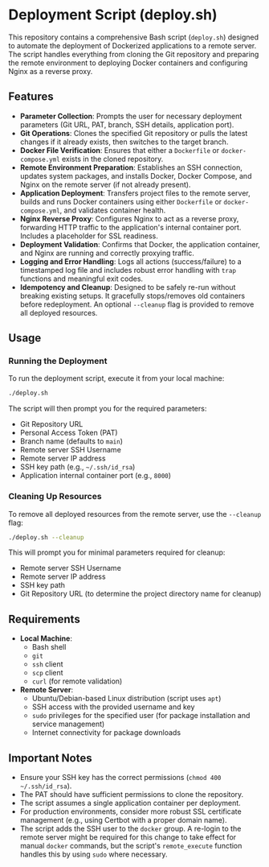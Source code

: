 # Deployment Script (deploy.sh)

This repository contains a comprehensive Bash script (`deploy.sh`) designed to automate the deployment of Dockerized applications to a remote server. The script handles everything from cloning the Git repository and preparing the remote environment to deploying Docker containers and configuring Nginx as a reverse proxy.

## Features

- **Parameter Collection**: Prompts the user for necessary deployment parameters (Git URL, PAT, branch, SSH details, application port).
- **Git Operations**: Clones the specified Git repository or pulls the latest changes if it already exists, then switches to the target branch.
- **Docker File Verification**: Ensures that either a `Dockerfile` or `docker-compose.yml` exists in the cloned repository.
- **Remote Environment Preparation**: Establishes an SSH connection, updates system packages, and installs Docker, Docker Compose, and Nginx on the remote server (if not already present).
- **Application Deployment**: Transfers project files to the remote server, builds and runs Docker containers using either `Dockerfile` or `docker-compose.yml`, and validates container health.
- **Nginx Reverse Proxy**: Configures Nginx to act as a reverse proxy, forwarding HTTP traffic to the application's internal container port. Includes a placeholder for SSL readiness.
- **Deployment Validation**: Confirms that Docker, the application container, and Nginx are running and correctly proxying traffic.
- **Logging and Error Handling**: Logs all actions (success/failure) to a timestamped log file and includes robust error handling with `trap` functions and meaningful exit codes.
- **Idempotency and Cleanup**: Designed to be safely re-run without breaking existing setups. It gracefully stops/removes old containers before redeployment. An optional `--cleanup` flag is provided to remove all deployed resources.

## Usage

### Running the Deployment

To run the deployment script, execute it from your local machine:

```bash
./deploy.sh
```

The script will then prompt you for the required parameters:
- Git Repository URL
- Personal Access Token (PAT)
- Branch name (defaults to `main`)
- Remote server SSH Username
- Remote server IP address
- SSH key path (e.g., `~/.ssh/id_rsa`)
- Application internal container port (e.g., `8000`)

### Cleaning Up Resources

To remove all deployed resources from the remote server, use the `--cleanup` flag:

```bash
./deploy.sh --cleanup
```

This will prompt you for minimal parameters required for cleanup:
- Remote server SSH Username
- Remote server IP address
- SSH key path
- Git Repository URL (to determine the project directory name for cleanup)

## Requirements

- **Local Machine**:
    - Bash shell
    - `git`
    - `ssh` client
    - `scp` client
    - `curl` (for remote validation)
- **Remote Server**:
    - Ubuntu/Debian-based Linux distribution (script uses `apt`)
    - SSH access with the provided username and key
    - `sudo` privileges for the specified user (for package installation and service management)
    - Internet connectivity for package downloads

## Important Notes

- Ensure your SSH key has the correct permissions (`chmod 400 ~/.ssh/id_rsa`).
- The PAT should have sufficient permissions to clone the repository.
- The script assumes a single application container per deployment.
- For production environments, consider more robust SSL certificate management (e.g., using Certbot with a proper domain name).
- The script adds the SSH user to the `docker` group. A re-login to the remote server might be required for this change to take effect for manual `docker` commands, but the script's `remote_execute` function handles this by using `sudo` where necessary.

